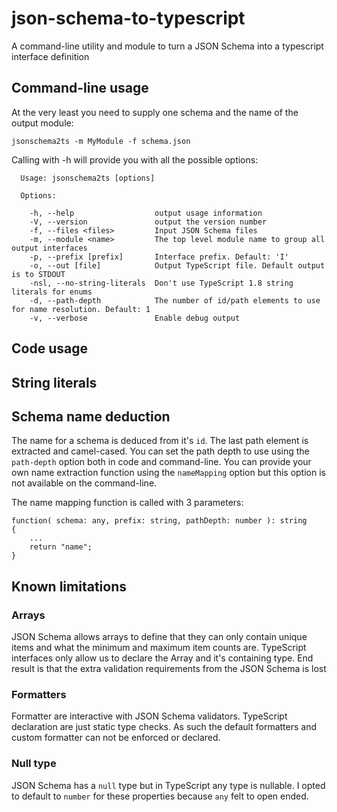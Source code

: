 # json-schema-to-typescript
A command-line utility and module to turn a JSON Schema into a typescript interface definition

## Command-line usage
At the very least you need to supply one schema and the name of the output module:
```
jsonschema2ts -m MyModule -f schema.json
```

Calling with -h will provide you with all the possible options:
```
  Usage: jsonschema2ts [options]

  Options:

    -h, --help                  output usage information
    -V, --version               output the version number
    -f, --files <files>         Input JSON Schema files
    -m, --module <name>         The top level module name to group all output interfaces
    -p, --prefix [prefix]       Interface prefix. Default: 'I'
    -o, --out [file]            Output TypeScript file. Default output is to STDOUT
    -nsl, --no-string-literals  Don't use TypeScript 1.8 string literals for enums
    -d, --path-depth            The number of id/path elements to use for name resolution. Default: 1
    -v, --verbose               Enable debug output
```

## Code usage


## String literals

## Schema name deduction
The name for a schema is deduced from it's `id`. The last path element is extracted and camel-cased.
You can set the path depth to use using the `path-depth` option both in code and command-line.
You can provide your own name extraction function using the `nameMapping` option but this option is not available on the command-line.

The name mapping function is called with 3 parameters:
```
function( schema: any, prefix: string, pathDepth: number ): string
{
    ...
    return "name";
}
```

## Known limitations
### Arrays
JSON Schema allows arrays to define that they can only contain unique items and what the minimum and maximum item counts are.
TypeScript interfaces only allow us to declare the Array and it's containing type.
End result is that the extra validation requirements from the JSON Schema is lost

### Formatters
Formatter are interactive with JSON Schema validators. TypeScript declaration are just static type checks.
As such the default formatters and custom formatter can not be enforced or declared.

### Null type
JSON Schema has a `null` type but in TypeScript any type is nullable.
I opted to default to `number` for these properties because `any` felt to open ended.
